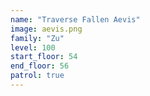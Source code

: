 ```yaml
---
name: "Traverse Fallen Aevis"
image: aevis.png
family: "Zu"
level: 100
start_floor: 54
end_floor: 56
patrol: true
---
```

